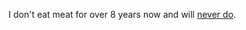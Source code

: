 I don't eat meat for over 8 years now and will [never do](https://x.com/8teAPi/status/1825273033634075039).